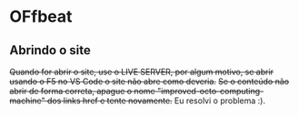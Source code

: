 # OFfbeat
## Abrindo o site
~~Quando for abrir o site, use o LIVE SERVER, por algum motivo, se abrir usando o F5 no VS Code o site não abre como deveria.~~
~~Se o conteúdo não abrir de forma correta, apague o nome "improved-octo-computing-machine" dos links href e tente novamente.~~
Eu resolvi o problema :).